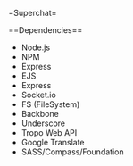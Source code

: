=Superchat=

==Dependencies==

* Node.js
* NPM
* Express
* EJS
* Express
* Socket.io
* FS (FileSystem)
* Backbone
* Underscore
* Tropo Web API
* Google Translate
* SASS/Compass/Foundation